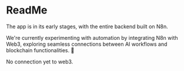# ReadMe

The app is in its early stages, with the entire backend built on N8n. 

We're currently experimenting with automation by integrating N8n with Web3, exploring seamless connections between AI workflows and blockchain functionalities. 🚀

No connection yet to web3. 
